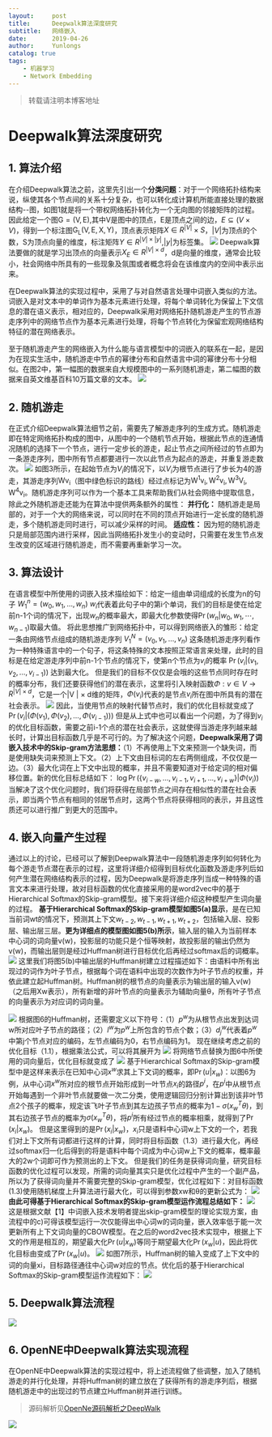 ```yaml
---
layout:     post
title:      Deepwalk算法深度研究
subtitle:   网络嵌入
date:       2019-04-26
author:     Yunlongs
catalog: true
tags:
    - 机器学习
    - Network Embedding
---
```


>转载请注明本博客地址
# Deepwalk算法深度研究
## 1. 算法介绍
在介绍Deepwalk算法之前，这里先引出一个**分类问题**：对于一个网络拓扑结构来说，纵使其各个节点间的关系十分复杂，也可以转化成计算机所能直接处理的数据结构--图，如图1就是将一个带权网络拓扑转化为一个无向图的邻接矩阵的过程。因此给定一个图$\mathrm{G}=(\mathrm{V}, \mathrm{E})$,其中V是图中的顶点，E是顶点之间的边，$E \subseteq(V \times V)$，得到一个标注图$\mathrm{G_L}(\mathrm{V}, \mathrm{E}, \mathrm{X}, \mathrm{Y})$，顶点表示矩阵$X \in R^{|V|} \times S$，$|V |$为顶点的个数，S为顶点向量的维度，标注矩阵$Y \in R^{|V| \times |y|}$,$|y|$为标签集。
![](https://yunlongs-1253041399.cos.ap-chengdu.myqcloud.com/image/OpenNe/Deepwalk/1.jpg)
Deepwalk算法要做的就是学习出顶点的向量表示$X_{E} \in R^{|V| \times d}$，d是向量的维度，通常会比较小，社会网络中所具有的一些现象及氛围或者概念将会在该维度内的空间中表示出来。

在Deepwalk算法的实现过程中，采用了与对自然语言处理中词嵌入类似的方法。词嵌入是对文本中的单词作为基本元素进行处理，将每个单词转化为保留上下文信息的潜在语义表示，相对应的，Deepwalk采用对网络拓扑随机游走产生的节点游走序列中的网络节点作为基本元素进行处理，将每个节点转化为保留宏观网络结构特征的潜在网络表示。

至于随机游走产生的网络嵌入为什么能与语言模型中的词嵌入的联系在一起，是因为在现实生活中，随机游走中节点的幂律分布和自然语言中词的幂律分布十分相似。在图2中，第一幅图的数据来自大规模图中的一系列随机游走，第二幅图的数据来自英文维基百科10万篇文章的文本。
![](https://yunlongs-1253041399.cos.ap-chengdu.myqcloud.com/image/OpenNe/Deepwalk/2.jpg)

## 2. 随机游走
在正式介绍Deepwalk算法细节之前，需要先了解游走序列的生成方式。随机游走即在特定网络拓扑构成的图中，从图中的一个随机节点开始，根据此节点的连通情况随机的选择下一个节点，进行一定步长的游走，起止节点之间所经过的节点即为一条游走序列，图中所有节点都要进行一次以此节点为起点的游走，并重复游走数次。
![](https://yunlongs-1253041399.cos.ap-chengdu.myqcloud.com/image/OpenNe/Deepwalk/3.jpg)
如图3所示，在起始节点为$V_i$的情况下，以$V_i$为根节点进行了步长为4的游走，其游走序列$\mathrm{Wv}_{\mathrm{i}}$（图中绿色标识的路线）经过点标记为$\mathrm{W}^{1} \mathrm{v}_{\mathrm{i}}, \mathrm{W}^{2} \mathrm{v}_{\mathrm{i}}, \mathrm{W}^{3} \mathrm{V}_{\mathrm{i}},\mathrm{W}^{4} \mathrm{v}_{\mathrm{i}}$。随机游走序列可以作为一个基本工具来帮助我们从社会网络中提取信息，除此之外随机游走还能为在算法中提供两条额外的属性：
**并行化：** 随机游走是局部的，对于一个大的网络来说，可以同时在不同的顶点开始进行一定长度的随机游走，多个随机游走同时进行，可以减少采样的时间。
**适应性：** 因为短的随机游走只是局部范围内进行采样，因此当网络拓扑发生小的变动时，只需要在发生节点发生改变的区域进行随机游走，而不需要再重新学习一次。

## 3. 算法设计
在语言模型中所使用的词嵌入技术描绘如下：给定一组由单词组成的长度为n的句子
$W_{1}^{n}=\left(w_{0}, w_{1}, \ldots, w_{n}\right)$
$w_i$代表着此句子中的第i个单词，我们的目标是使在给定前n-1个词的情况下，出现$w_n$的概率最大，即最大化参数使得$\operatorname{Pr}\left(w_{n} | w_{0}, w_{1}, \cdots, w_{n-1}\right)$取最大值。
将此思想推广到网络拓扑中，可以得到网络嵌入的雏形：给定一条由网络节点组成的随机游走序列
$V_{1}^{N}=\left(v_{0}, v_{1}, \ldots, v_{n}\right)$
这条随机游走序列看作为一种特殊语言中的一个句子，将这条特殊的文本按照正常语言来处理，此时的目标是在给定游走序列中前n-1个节点的情况下，使第n个节点为$v_i$的概率
$\operatorname{Pr}\left(v_{i} |\left(v_{1}, v_{2}, \ldots, v_{i-1}\right)\right)$
达到最大化。
但是我们的目标不仅仅是会哦的这些节点同时存在时的概率分布，我们还要获得他们的潜在表示，这里将引入映射函数$\Phi : v \in V \rightarrow R^{|V| \times d}$，它是一个|V | × d维的矩阵，$\Phi\left(v_{i}\right)$代表的是节点$v_i$所在图中所具有的潜在社会表示。
![](https://yunlongs-1253041399.cos.ap-chengdu.myqcloud.com/image/OpenNe/Deepwalk/4.jpg)
因此，当使用节点的映射代替节点时，我们的优化目标就变成了
$\operatorname{Pr}\left(v_{i} |\left(\Phi\left(v_{1}\right), \Phi\left(v_{2}\right), \ldots, \Phi\left(v_{i-1}\right)\right)\right)$
但是从上式中也可以看出一个问题，为了得到$v_i$的优化目标函数，需要之前i-1个点的潜在社会表示，这就使得当游走序列越来越长时，计算出目标函数几乎是不可行的。为了解决这个问题，**Deepwalk采用了词嵌入技术中的Skip-gram方法思想：**（1）不再使用上下文来预测一个缺失词，而是使用缺失词来预测上下文。（2）上下文由目标词的左右两侧组成，不仅仅是一边。（3）最大化词在上下文中出现的概率，并且不需要知道对于给定词的相对偏移位置。新的优化目标总结如下：
$\log \operatorname{Pr}\left(\left\{v_{i-w}, \ldots, v_{i-1}, v_{i+1}, \ldots, v_{i+w}\right\} | \Phi\left(v_{i}\right)\right)$
当解决了这个优化问题时，我们将获得在局部节点之间存在相似性的潜在社会表示，即当两个节点有相同的邻居节点时，这两个节点将获得相同的表示，并且这性质还可以进行推广到更大的范围中。
## 4. 嵌入向量产生过程
通过以上的讨论，已经可以了解到Deepwalk算法中一段随机游走序列如何转化为每个游走节点潜在表示的过程，这里将详细介绍得到目标优化函数及游走序列后如何产生潜在网络结构表示的过程，因为Deepwalk是将游走序列当成一种特殊的语言文本来进行处理，故对目标函数的优化直接采用的是word2vec中的基于Hierarchical Softmax的Skip-gram模型。接下来将详细介绍这种模型产生词向量的过程。
**基于Hierarchical Softmax的Skip-gram模型如图5(a)显示**，是在已知当前词wt的情况下，预测其上下文$w_{t-2},w_{t-1},w_{t+1},w_{t+2}$，包括输入层、投影层、输出层三层。**更为详细点的模型图如图5(b)所示**，输入层的输入为当前样本中心词的词向量v(w)，投影层的功能只是个恒等映射，故投影层的输出仍然为v(w)，而输出层则是经过Huffman树进行目标优化后再经过softmax后的词概率。
![](https://yunlongs-1253041399.cos.ap-chengdu.myqcloud.com/image/OpenNe/Deepwalk/5.jpg)
这里我们将图5(b)中输出层的Huffman树建立过程描述如下：由语料中所有出现过的词作为叶子节点，根据每个词在语料中出现的次数作为叶子节点的权重，并依此建立起Huffman树。Huffman树的根节点的向量表示为输出层的输入v(w)（之后用Xw表示），所有新增的非叶节点的向量表示为辅助向量θ，所有叶子节点的向量表示为对应词的词向量。


![](https://yunlongs-1253041399.cos.ap-chengdu.myqcloud.com/image/OpenNe/Deepwalk/6.jpg)
根据图6的Huffman树，还需要定义以下符号：（1）$p^w$为从根节点出发到达词w所对应叶子节点的路径；（2）$l^w$为$p^w$上所包含的节点个数；（3）${d_j}^w$代表着$p^w$中第j个节点对应的编码，左节点编码为0，右节点编码为1。
现在继续考虑之前的优化目标（1.1），根据乘法公式，可以将其展开为
![](https://yunlongs-1253041399.cos.ap-chengdu.myqcloud.com/image/OpenNe/Deepwalk/7.jpg)
将网络节点替换为图6中所使用的词向量后，优化目标就变成了
![](https://yunlongs-1253041399.cos.ap-chengdu.myqcloud.com/image/OpenNe/Deepwalk/8.jpg)
基于Hierarchical Softmax的Skip-gram模型中是这样来表示在已知中心词$x^w$求其上下文词的概率，即$\operatorname{Pr}\left(u | x_{w}\right)$：以图6为例，从中心词$x^w$所对应的根节点开始形成到一叶节点$x_i$的路径$p^i$，在$p^i$中从根节点开始每遇到一个非叶节点就要做一次二分类，使用逻辑回归分别计算出到该非叶节点2个孩子的概率，规定该飞叶子节点到其左边孩子节点的概率为$1-\sigma\left(x_{w}^{T} \theta\right)$，到其右边孩子节点的概率为$\sigma\left(x_{w}^{T} \theta\right)$，将$p^i$所有经过节点的概率相乘，就得到了$\operatorname{Pr}\left(x_{i} | x_{w}\right)$。
但是这里得到的是$\operatorname{Pr}\left(x_{i} | x_{w}\right)$，$x_i$只是语料中心词w上下文的一个，若我们对上下文所有词都进行这样的计算，同时将目标函数（1.3）进行最大化，再经过softmax归一化后得到的将是语料中每个词成为中心词w上下文的概率，概率最大的2w个词即可作为预测出的上下文。
但是我们的任务是获得词向量，研究目标函数的优化过程可以发现，所需的词向量其实只是优化过程中产生的一个副产品，所以为了获得词向量并不需要完整的Skip-gram模型，优化过程如下：对目标函数(1.3)使用随机梯度上升算法进行最大化，可以得到参数xw和θ的更新公式为：
![](https://yunlongs-1253041399.cos.ap-chengdu.myqcloud.com/image/OpenNe/Deepwalk/9.jpg)
**由此可得基于Hierarchical Softmax的Skip-gram模型运作流程总结如下：**
![](https://yunlongs-1253041399.cos.ap-chengdu.myqcloud.com/image/OpenNe/Deepwalk/10.jpg)
这是根据文献【1】中词嵌入技术发明者提出skip-gram模型的理论实现方案，由流程中的c)可得该模型运行一次仅能得出中心词w的词向量，嵌入效率低于能一次更新所有上下文词向量的CBOW模型。在之后的word2vec技术实现中，根据上下文的作用是相互的，期望最大化$\operatorname{Pr}\left(u | x_{w}\right)$等同于期望最大化$\operatorname{Pr}\left(x_{w} | u\right)$，因此将优化目标由变成了$\operatorname{Pr}\left(x_{w} | u\right)$。
![](https://yunlongs-1253041399.cos.ap-chengdu.myqcloud.com/image/OpenNe/Deepwalk/11.jpg)
如图7所示，Huffman树的输入变成了上下文中的词的向量xi，目标路径通往中心词w对应的节点。优化后的基于Hierarchical Softmax的Skip-gram模型运作流程如下：
![](https://yunlongs-1253041399.cos.ap-chengdu.myqcloud.com/image/OpenNe/Deepwalk/12.jpg)

## 5. Deepwalk算法流程
![](https://yunlongs-1253041399.cos.ap-chengdu.myqcloud.com/image/OpenNe/Deepwalk/13.jpg)
## 6. OpenNE中Deepwalk算法实现流程
在OpenNE中Deepwalk算法的实现过程中，将上述流程做了些调整，加入了随机游走的并行化处理，并将Huffman树的建立放在了获得所有的游走序列后，根据随机游走中的出现过的节点建立Huffman树并进行训练。
>源码解析见[OpenNe源码解析之DeepWalk
](https://yunlongs.cn/2019/01/24/NE-Deepwalk/)

![](https://yunlongs-1253041399.cos.ap-chengdu.myqcloud.com/image/OpenNe/Deepwalk/14.jpg)